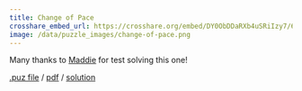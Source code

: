 ```yaml
---
title: Change of Pace
crosshare_embed_url: https://crosshare.org/embed/DY0ObDDaRXb4uSRiIzy7/6GZEUgttSaMcNGI8CIiXptC8S1E3
image: /data/puzzle_images/change-of-pace.png
---
```


Many thanks to <a href="https://twitter.com/madxwords" target="_blank">Maddie</a> for test solving this one!

<div class="body">
  <a href="../data/puz_files/change-of-pace.puz" download>.puz file</a> / <a href="../data/pdfs/change-of-pace.pdf" download>pdf</a> / <a href="../data/solutions/change-of-pace.png" download>solution</a>
</div>